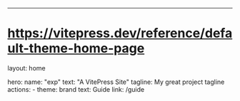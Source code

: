 ---
# https://vitepress.dev/reference/default-theme-home-page
layout: home

hero:
  name: "exp"
  text: "A VitePress Site"
  tagline: My great project tagline
  actions:
    - theme: brand
      text: Guide
      link: /guide
